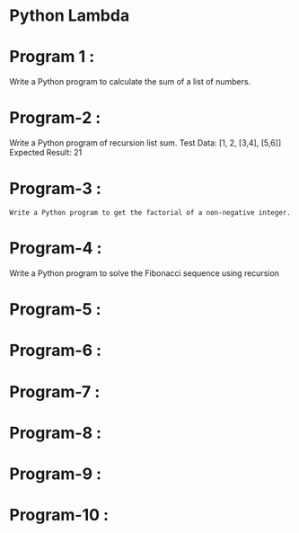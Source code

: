 # Python Lambda

# Program 1 :
   
Write a Python program to calculate the sum of a list of numbers.

# Program-2 : 
   Write a Python program of recursion list sum.
   Test Data: [1, 2, [3,4], [5,6]]
  Expected Result: 21

# Program-3 :
    Write a Python program to get the factorial of a non-negative integer.

# Program-4 :
  Write a Python program to solve the Fibonacci sequence using recursion
  
# Program-5 :

 

# Program-6 : 
 
# Program-7 :
 

# Program-8 :
 

# Program-9 :

# Program-10 :
 